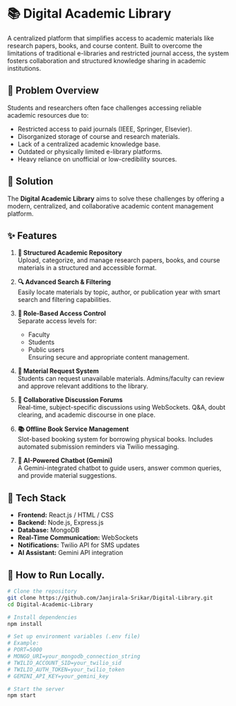 # 📚 Digital Academic Library

A centralized platform that simplifies access to academic materials like research papers, books, and course content. Built to overcome the limitations of traditional e-libraries and restricted journal access, the system fosters collaboration and structured knowledge sharing in academic institutions.

## 🚨 Problem Overview

Students and researchers often face challenges accessing reliable academic resources due to:
- Restricted access to paid journals (IEEE, Springer, Elsevier).
- Disorganized storage of course and research materials.
- Lack of a centralized academic knowledge base.
- Outdated or physically limited e-library platforms.
- Heavy reliance on unofficial or low-credibility sources.

## 🎯 Solution

The **Digital Academic Library** aims to solve these challenges by offering a modern, centralized, and collaborative academic content management platform.

## ✨ Features

1. **📁 Structured Academic Repository**  
   Upload, categorize, and manage research papers, books, and course materials in a structured and accessible format.

2. **🔍 Advanced Search & Filtering**  
   Easily locate materials by topic, author, or publication year with smart search and filtering capabilities.

3. **🔐 Role-Based Access Control**  
   Separate access levels for:
   - Faculty
   - Students
   - Public users  
   Ensuring secure and appropriate content management.

4. **📩 Material Request System**  
   Students can request unavailable materials. Admins/faculty can review and approve relevant additions to the library.

5. **💬 Collaborative Discussion Forums**  
   Real-time, subject-specific discussions using WebSockets. Q&A, doubt clearing, and academic discourse in one place.

6. **📚 Offline Book Service Management**  
   Slot-based booking system for borrowing physical books. Includes automated submission reminders via Twilio messaging.

7. **🤖 AI-Powered Chatbot (Gemini)**  
   A Gemini-integrated chatbot to guide users, answer common queries, and provide material suggestions.

## 🔧 Tech Stack

- **Frontend:** React.js / HTML / CSS
- **Backend:** Node.js, Express.js
- **Database:** MongoDB
- **Real-Time Communication:** WebSockets
- **Notifications:** Twilio API for SMS updates
- **AI Assistant:** Gemini API integration

## 🚀 How to Run Locally.

```bash
# Clone the repository
git clone https://github.com/Janjirala-Srikar/Digital-Library.git
cd Digital-Academic-Library

# Install dependencies
npm install

# Set up environment variables (.env file)
# Example:
# PORT=5000
# MONGO_URI=your_mongodb_connection_string
# TWILIO_ACCOUNT_SID=your_twilio_sid
# TWILIO_AUTH_TOKEN=your_twilio_token
# GEMINI_API_KEY=your_gemini_key

# Start the server
npm start
